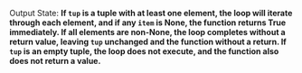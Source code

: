 Output State: **If `tup` is a tuple with at least one element, the loop will iterate through each element, and if any `item` is None, the function returns True immediately. If all elements are non-None, the loop completes without a return value, leaving `tup` unchanged and the function without a return. If `tup` is an empty tuple, the loop does not execute, and the function also does not return a value.**